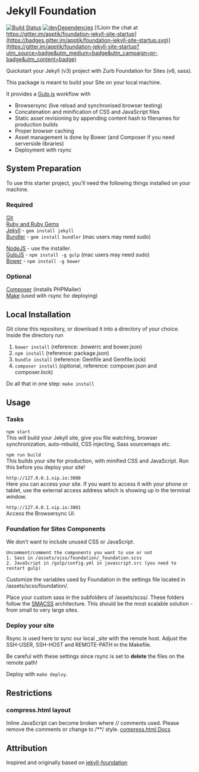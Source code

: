 
# Jekyll Foundation

[![Build Status](https://travis-ci.org/apptik/foundation-jekyll-site-startup.svg)](https://travis-ci.org/apptik/foundation-jekyll-site-startup)
[![devDependencies](https://david-dm.org/apptik/foundation-jekyll-site-startup/dev-status.svg)](https://david-dm.org/apptik/foundation-jekyll-site-startup#info=devDependencies)
[![Join the chat at https://gitter.im/apptik/foundation-jekyll-site-startup](https://badges.gitter.im/apptik/foundation-jekyll-site-startup.svg)](https://gitter.im/apptik/foundation-jekyll-site-startup?utm_source=badge&utm_medium=badge&utm_campaign=pr-badge&utm_content=badge)

Quickstart your Jekyll (v3) project with Zurb Foundation for Sites (v6, sass).

This package is meant to build your Site on your local machine.

It provides a [Gulp.js](http://gulpjs.com/) workflow with

- Browsersync (live reload and synchronised browser testing)
- Concatenation and minification of CSS and JavaScript files 
- Static asset revisioning by appending content hash to filenames for production builds
- Proper browser caching
- Asset management is done by Bower (and Composer if you need serverside libraries)  
- Deployment with rsync 

## System Preparation

To use this starter project, you'll need the following things installed on your machine.

### Required
[Git](https://git-scm.com)  
[Ruby and Ruby Gems](https://rvm.io/rvm/install)  
[Jekyll](http://jekyllrb.com/) - `gem install jekyll`  
[Bundler](http://bundler.io/) - `gem install bundler` (mac users may need sudo)  

[NodeJS](http://nodejs.org) - use the installer.  
[GulpJS](https://github.com/gulpjs/gulp) - `npm install -g gulp` (mac users may need sudo)  
[Bower](http://bower.io/) - `npm install -g bower`

### Optional
[Composer](https://getcomposer.org) (installs PHPMailer)  
[Make](https://www.gnu.org/software/make) (used with rsync for deploying)  


## Local Installation

Git clone this repository, or download it into a directory of your choice. Inside the directory run   
1. `bower install` (reference: .bowerrc and bower.json)  
2. `npm install` (reference: package.json)  
3. `bundle install` (reference: Gemfile and Gemfile.lock)  
4. `composer install` (optional, reference: composer.json and composer.lock) 

Do all that in one step: `make install`

## Usage

### Tasks
`npm start`  
This will build your Jekyll site, give you file watching, browser synchronization, auto-rebuild, CSS injecting, Sass sourcemaps etc.

`npm run build`  
This builds your site for production, with minified CSS and JavaScript. Run this before you deploy your site!

`http://127.0.0.1.xip.io:3000`  
Here you can access your site. If you want to access it with your phone or tablet, use the external access address which is showing up in the terminal window.

`http://127.0.0.1.xip.io:3001`  
Access the Browsersync UI.

### Foundation for Sites Components

We don't want to include unused CSS or JavaScript.

	Uncomment/comment the components you want to use or not
	1. Sass in /assets/scss/foundation/_foundation.scss  
	2. JavaScript in /gulp/config.yml in javascript.src (you need to restart gulp)  

Customize the variables used by Foundation in the settings file located in /assets/scss/foundation/.  

Place your custom sass in the subfolders of /assets/scss/. These folders follow the [SMACSS](https://smacss.com/) architecture. This should be the most scalable solution - from small to very large sites.  

### Deploy your site
Rsync is used here to sync our local _site with the remote host. Adjust the SSH-USER, SSH-HOST and REMOTE-PATH in the Makefile.

Be careful with these settings since rsync is set to **delete** the files on the remote path!

Deploy with `make deploy`.

## Restrictions

### compress.html layout

Inline JavaScript can become broken where // comments used. Please remove the comments or change to /**/ style.
[compress.html Docs](http://jch.penibelst.de/)


## Attribution

Inspired and originally based on [jekyll-foundation](https://github.com/core77/jekyll-foundation)
